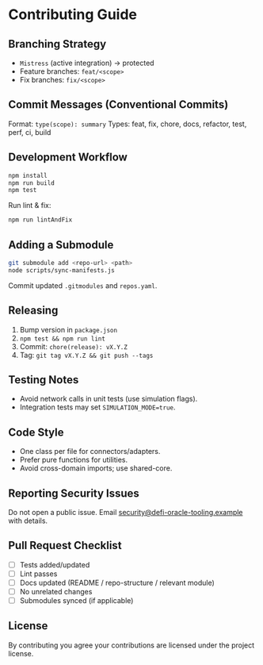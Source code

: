 # Contributing Guide

## Branching Strategy
- `Mistress` (active integration) -> protected
- Feature branches: `feat/<scope>`
- Fix branches: `fix/<scope>`

## Commit Messages (Conventional Commits)
Format: `type(scope): summary`
Types: feat, fix, chore, docs, refactor, test, perf, ci, build

## Development Workflow
```bash
npm install
npm run build
npm test
```
Run lint & fix:
```bash
npm run lintAndFix
```

## Adding a Submodule
```bash
git submodule add <repo-url> <path>
node scripts/sync-manifests.js
```
Commit updated `.gitmodules` and `repos.yaml`.

## Releasing
1. Bump version in `package.json`
2. `npm test && npm run lint`
3. Commit: `chore(release): vX.Y.Z`
4. Tag: `git tag vX.Y.Z && git push --tags`

## Testing Notes
- Avoid network calls in unit tests (use simulation flags).
- Integration tests may set `SIMULATION_MODE=true`.

## Code Style
- One class per file for connectors/adapters.
- Prefer pure functions for utilities.
- Avoid cross-domain imports; use shared-core.

## Reporting Security Issues
Do not open a public issue. Email security@defi-oracle-tooling.example with details.

## Pull Request Checklist
- [ ] Tests added/updated
- [ ] Lint passes
- [ ] Docs updated (README / repo-structure / relevant module)
- [ ] No unrelated changes
- [ ] Submodules synced (if applicable)

## License
By contributing you agree your contributions are licensed under the project license.

